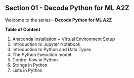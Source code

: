 ## Section 01 - Decode Python for ML A2Z

Welcome to the series - **Decode Python for ML A2Z**

**Table of Content**
1. Anaconda Installation + Virtual Environment Setup
2. Introduction to Jupyter Notebook
3. Introduction to Python and Data Types
4. The Python Execution model
5. Control flow in Python
6. Strings in Python
7. Lists in Python
